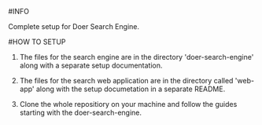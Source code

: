 #INFO

Complete setup for Doer Search Engine.

#HOW TO SETUP

1. The files for the search engine are in the directory 'doer-search-engine' along with a separate setup documentation.

2. The files for the search web application are in the directory called 'web-app' along with the setup documetation in a separate README.

3. Clone the whole repositiory on your machine and follow the guides starting with the doer-search-engine.

